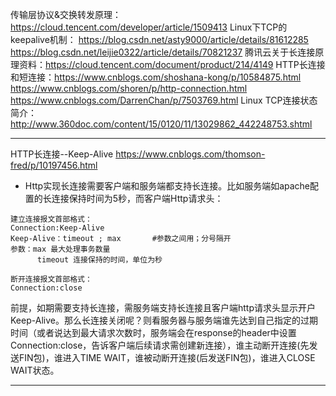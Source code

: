 传输层协议&交换转发原理：  https://cloud.tencent.com/developer/article/1509413
Linux下TCP的keepalive机制： https://blog.csdn.net/asty9000/article/details/81612285 https://blog.csdn.net/leijie0322/article/details/70821237
腾讯云关于长连接原理资料：https://cloud.tencent.com/document/product/214/4149
HTTP长连接和短连接：https://www.cnblogs.com/shoshana-kong/p/10584875.html https://www.cnblogs.com/shoren/p/http-connection.html
https://www.cnblogs.com/DarrenChan/p/7503769.html
Linux TCP连接状态简介： http://www.360doc.com/content/15/0120/11/13029862_442248753.shtml

------------------------------------------------------------------------------------------------------------------------------------
HTTP长连接--Keep-Alive  https://www.cnblogs.com/thomson-fred/p/10197456.html   
- Http实现长连接需要客户端和服务端都支持长连接。比如服务端如apache配置的长连接保持时间为5秒，而客户端Http请求头：
```language
建立连接报文首部格式：
Connection:Keep-Alive
Keep-Alive：timeout ; max       #参数之间用；分号隔开
参数：max 最大处理事务数量
      timeout 连接保持的时间，单位为秒

断开连接报文首部格式：
Connection:close
```
前提，如期需要支持长连接，需服务端支持长连接且客户端http请求头显示开户Keep-Alive。那么长连接关闭呢？则看服务器与服务端谁先达到自己指定的过期时间（或者说达到最大请求次数时，服务端会在response的header中设置Connection:close，告诉客户端后续请求需创建新连接），谁主动断开连接(先发送FIN包)，谁进入TIME WAIT，谁被动断开连接(后发送FIN包)，谁进入CLOSE WAIT状态。

----------------------------------------------------------------------------------------------------------------------------------------

